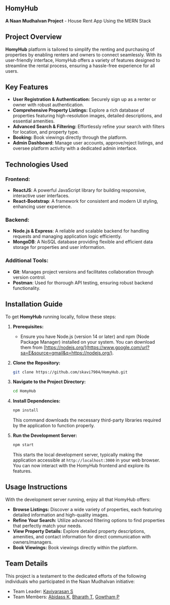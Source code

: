 ## HomyHub

**A Naan Mudhalvan Project** - House Rent App Using the MERN Stack

## Project Overview

**HomyHub** platform is tailored to simplify the renting and purchasing of properties by enabling renters and owners to connect seamlessly. With its user-friendly interface, HomyHub offers a variety of features designed to streamline the rental process, ensuring a hassle-free experience for all users.

## Key Features

  - **User Registration & Authentication:** Securely sign up as a renter or owner with robust authentication.
  - **Comprehensive Property Listings:** Explore a rich database of properties featuring high-resolution images, detailed descriptions, and essential amenities.
  - **Advanced Search & Filtering:** Effortlessly refine your search with filters for location, and property type.
  - **Booking:** Book viewings directly through the platform.
  - **Admin Dashboard:** Manage user accounts, approve/reject listings, and oversee platform activity with a dedicated admin interface.
  
## Technologies Used

### Frontend:

  - **ReactJS**: A powerful JavaScript library for building responsive, interactive user interfaces.
  - **React-Bootstrap**: A framework for consistent and modern UI styling, enhancing user experience.

### Backend:

  - **Node.js & Express**: A reliable and scalable backend for handling requests and managing application logic efficiently.
  - **MongoDB**: A NoSQL database providing flexible and efficient data storage for properties and user information.

### Additional Tools:

  - **Git**: Manages project versions and facilitates collaboration through version control.
  - **Postman**: Used for thorough API testing, ensuring robust backend functionality.

## Installation Guide

To get **HomyHub** running locally, follow these steps:

1.  **Prerequisites:**

      - Ensure you have Node.js (version 14 or later) and npm (Node Package Manager) installed on your system. You can download them from [https://nodejs.org/](https://www.google.com/url?sa=E&source=gmail&q=https://nodejs.org/).

2.  **Clone the Repository:**

    ```bash
    git clone https://github.com/skavi7904/HomyHub.git
    ```
    
3.  **Navigate to the Project Directory:**

    ```bash
    cd HomyHub
    ```

4.  **Install Dependencies:**

    ```bash
    npm install
    ```

    This command downloads the necessary third-party libraries required by the application to function properly.

5.  **Run the Development Server:**

    ```bash
    npm start
    ```

    This starts the local development server, typically making the application accessible at `http://localhost:3000` in your web browser. You can now interact with the HomyHub frontend and explore its features.

## Usage Instructions

With the development server running, enjoy all that HomyHub offers:

  - **Browse Listings:** Discover a wide variety of properties, each featuring detailed information and high-quality images.
  - **Refine Your Search:** Utilize advanced filtering options to find properties that perfectly match your needs.
  - **View Property Details:** Explore detailed property descriptions, amenities, and contact information for direct communication with owners/managers.
  - **Book Viewings:** Book viewings directly within the platform.

## Team Details

This project is a testament to the dedicated efforts of the following individuals who participated in the Naan Mudhalvan initiative:

  - Team Leader: [Kaviyarasan S](https://github.com/skavi7904)
  - Team Members: [Abidass K](https://github.com/Abidasskumar), [Bharath T](https://github.com/Bharaththanigaivel), [Gowtham P](https://github.com/gowthamp133)

